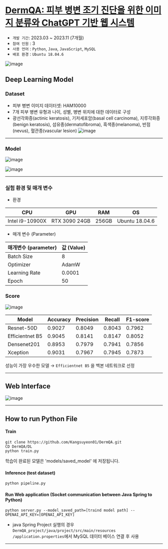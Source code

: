 # [DermQA: 피부 병변 조기 진단을 위한 이미지 분류와 ChatGPT 기반 웹 시스템](https://www.dbpia.co.kr/journal/articleDetail?nodeId=NODE11652092)




- `개발 기간`: 2023.03 ~ 2023.11 (7개월)
- `참여 인원` : 3
- `사용 언어` : `Python`, `Java`, `JavaScript`, `MySQL`
- `배포 환경` : `Ubuntu 18.04.6`


![image](https://github.com/Kangsuyeon01/DermQA_project/assets/94098065/1ac5b6da-bff1-4b0d-9862-c174d9618330)



## Deep Learning Model

### Dataset
- 피부 병변 이미지 데이터셋: HAM10000
- 7개 피부 병변 유형과 나이, 성별, 병변 위치에 대한 데이터로 구성
- 광선각화증(actinic keratosis), 기저세포암(basal cell carcinoma), 지루각화증(benign keratosis), 섬유종(dermatofibroma), 흑색종(melanoma), 반점(nevus), 혈관종(vascular lesion)
  ![image](https://github.com/Kangsuyeon01/DermQA_project/assets/94098065/1dedb502-d795-42a4-a562-920edeaf26cd)

---
### Model
![image](https://github.com/Kangsuyeon01/DermQA_project/assets/94098065/02eddf0a-27e8-48a7-865c-b6317a8fd0d1)

![image](https://github.com/Kangsuyeon01/DermQA_project/assets/94098065/7b36a897-6926-448e-929d-8a7a03556fd4)

---
### 실험 환경 및 매개 변수

- 환경
  
| CPU          | GPU            | RAM  | OS        |
|--------------|----------------|------|-----------|
| Intel i9-10900X | RTX 3090 24GB | 256GB | Ubuntu 18.04.6 |

- 매개 변수 (Parameter)

| 매개변수 (parameter) | 값 (Value)  |
|-------------------|-----------|
| Batch Size        | 8         |
| Optimizer         | AdamW     |
| Learning Rate     | 0.0001    |
| Epoch             | 50        |


### Score

![image](https://github.com/Kangsuyeon01/DermQA_project/assets/94098065/d112c77c-6a93-425c-9379-c4332a3d837c)

| Model           | Accuracy | Precision | Recall | F1-score |
|-----------------|----------|-----------|--------|----------|
| Resnet-50D      | 0.9027   | 0.8049    | 0.8043 | 0.7962   |
| Efficientnet B5 | 0.9045   | 0.8141    | 0.8147 | 0.8052   |
| Densenet201     | 0.8953   | 0.7979    | 0.7941 | 0.7856   |
| Xception        | 0.9031   | 0.7967    | 0.7945 | 0.7873   |

성능이 가장 우수한 모델
  → `Efficientnet B5` 을 백본 네트워크로 선정

---

## Web Interface
![image](https://github.com/Kangsuyeon01/DermQA_project/assets/94098065/cbba124f-3c9b-4288-8354-e5191ac7814d)

---
## How to run Python File

#### Train
```
git clone https://github.com/Kangsuyeon01/DermQA.git
CD DermQA/DL
python train.py
```
학습이 완료된 모델은 'models/saved_model' 에 저장됩니다.
#### Inference (test dataset)
```
python pipeline.py
```
#### Run Web application (Socket communication between Java Spring to Python)
```
python server.py --model_saved_path=[traind model path] --OPENAI_API_KEY=[OPENAI_API_KEY]
```
* java Spring Project 실행의 경우 `DermQA_project/java/project/src/main/resources
/application.properties`에서 MySQL 데이터 베이스 연결 후 사용
--- 


